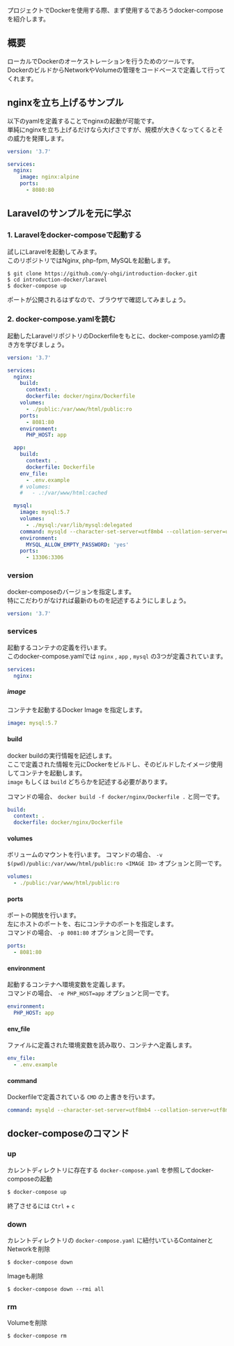 プロジェクトでDockerを使用する際、まず使用するであろうdocker-composeを紹介します。

## 概要
ローカルでDockerのオーケストレーションを行うためのツールです。  
DockerのビルドからNetworkやVolumeの管理をコードベースで定義して行ってくれます。

## nginxを立ち上げるサンプル
以下のyamlを定義することでnginxの起動が可能です。  
単純にnginxを立ち上げるだけなら大げさですが、規模が大きくなってくるとその威力を発揮します。
```yaml
version: '3.7'

services:
  nginx:
    image: nginx:alpine
    ports:
      - 8080:80
```

## Laravelのサンプルを元に学ぶ
### 1. Laravelをdocker-composeで起動する
試しにLaravelを起動してみます。  
このリポジトリではNginx, php-fpm, MySQLを起動します。
```
$ git clone https://github.com/y-ohgi/introduction-docker.git
$ cd introduction-docker/laravel
$ docker-compose up
```

ポートが公開されるはずなので、ブラウザで確認してみましょう。

### 2. docker-compose.yamlを読む
起動したLaravelリポジトリのDockerfileをもとに、docker-compose.yamlの書き方を学びましょう。  

```yaml
version: '3.7'

services:
  nginx:
    build:
      context: .
      dockerfile: docker/nginx/Dockerfile
    volumes:
      - ./public:/var/www/html/public:ro
    ports:
      - 8081:80
    environment:
      PHP_HOST: app

  app:
    build:
      context: .
      dockerfile: Dockerfile
    env_file:
      - .env.example
    # volumes:
    #   - .:/var/www/html:cached

  mysql:
    image: mysql:5.7
    volumes:
      - ./mysql:/var/lib/mysql:delegated
    command: mysqld --character-set-server=utf8mb4 --collation-server=utf8mb4_general_ci
    environment:
      MYSQL_ALLOW_EMPTY_PASSWORD: 'yes'
    ports:
      - 13306:3306
```

### version
docker-composeのバージョンを指定します。  
特にこだわりがなければ最新のものを記述するようにしましょう。
```yaml
version: '3.7'
```

### services
起動するコンテナの定義を行います。  
このdocker-compose.yamlでは `nginx` , `app` , `mysql` の3つが定義されています。  

```yaml
services:
  nginx:
```


##### image
コンテナを起動するDocker Image を指定します。
```yaml
image: mysql:5.7
```

#### build
docker buildの実行情報を記述します。  
ここで定義された情報を元にDockerをビルドし、そのビルドしたイメージ使用してコンテナを起動します。  
`image` もしくは `build` どちらかを記述する必要があります。

コマンドの場合、 `docker build -f docker/nginx/Dockerfile .` と同一です。

```yaml
build:
  context: .
  dockerfile: docker/nginx/Dockerfile
```

#### volumes
ボリュームのマウントを行います。
コマンドの場合、 `-v $(pwd)/public:/var/www/html/public:ro <IMAGE ID>` オプションと同一です。
```yaml
volumes:
  - ./public:/var/www/html/public:ro
```

#### ports
ポートの開放を行います。  
左にホストのポートを、右にコンテナのポートを指定します。  
コマンドの場合、 `-p 8081:80` オプションと同一です。
```yaml
ports:
  - 8081:80
```

#### environment
起動するコンテナへ環境変数を定義します。  
コマンドの場合、 `-e PHP_HOST=app` オプションと同一です。
```yaml
environment:
  PHP_HOST: app
```

#### env_file
ファイルに定義された環境変数を読み取り、コンテナへ定義します。
```yaml
env_file:
  - .env.example
```

#### command
Dockerfileで定義されている `CMD` の上書きを行います。
```yaml
command: mysqld --character-set-server=utf8mb4 --collation-server=utf8mb4_general_ci
```

## docker-composeのコマンド
### up
カレントディレクトリに存在する `docker-compose.yaml` を参照してdocker-composeの起動
```
$ docker-compose up
```
終了させるには `Ctrl` + `c` 

### down
カレントディレクトリの `docker-compose.yaml` に紐付いているContainerとNetworkを削除
```
$ docker-compose down
```

Imageも削除
```
$ docker-compose down --rmi all
```

### rm
Volumeを削除
```
$ docker-compose rm
```

